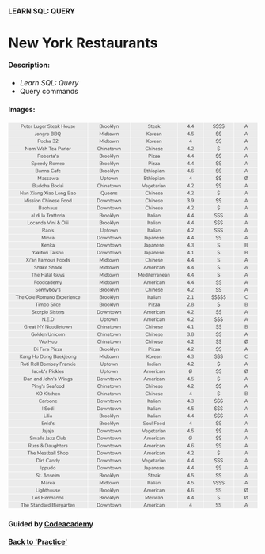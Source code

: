 #### LEARN SQL: QUERY

# New York Restaurants

#### Description:
- *Learn SQL: Query*
- Query commands

#### Images:
![nyres](img/nyres.png)

#### Guided by [Codeacademy](http://ssqt.co/mQfdNdy)
#### [Back to 'Practice'](https://github.com/soohyeok/Practice)
